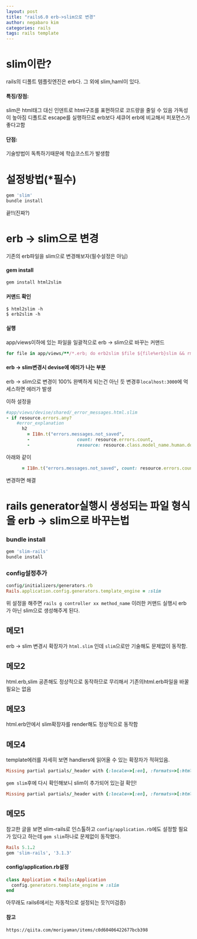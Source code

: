 ```yaml
---
layout: post
title: "rails6.0 erb->slim으로 변경"
author: negabaro kim
categories: rails
tags: rails template
---
```


# slim이란?

rails의 디폴트 템플릿엔진은 erb다. 그 외에 slim,haml이 있다.

#### 특징/장점:

slim은 html태그 대신 인덴트로 html구조를 표현하므로 코드량을 줄일 수 있음
가독성이 높아짐
디폴트로 escape를 실행하므로 erb보다 세큐어
erb에 비교해서 퍼포먼스가 좋다고함

#### 단점: 

기술방법이 독특하기때문에 학습코스트가 발생함


# 설정방법(*필수)

```ruby
gem 'slim'
bundle install
```

끝!!(진짜?)



# erb -> slim으로 변경

기존의 erb파일을 slim으로 변경해보자(필수설정은 아님)

#### gem install

```ruby
gem install html2slim
```

#### 커맨드 확인

```
$ html2slim -h
$ erb2slim -h
```

#### 실행

app/views이하에 있는 파일을 일괄적으로 erb -> slim으로 바꾸는 커맨드

```ruby
for file in app/views/**/*.erb; do erb2slim $file ${file%erb}slim && rm $file; done
```



#### erb -> slim변경시 devise에 에러가 나는 부분 


erb -> slim으로 변경이 100% 완벽하게 되는건 아닌 듯
변경후`localhost:3000`에 억세스하면 에러가 발생

이하 설정을

```ruby
#app/views/devise/shared/_error_messages.html.slim
- if resource.errors.any?
    #error_explanation
      h2
        = I18n.t("errors.messages.not_saved",
        -                  count: resource.errors.count,
        -                  resource: resource.class.model_name.human.downcase)
```

아래와 같이

```ruby
      = I18n.t("errors.messages.not_saved", count: resource.errors.count, resource: resource.class.model_name.human.downcase)
```

변경하면 해결


# rails generator실행시 생성되는 파일 형식을 erb -> slim으로 바꾸는법


### bundle install

```ruby
gem 'slim-rails'
bundle install
```

### config설정추가 

```ruby
config/initializers/generators.rb
Rails.application.config.generators.template_engine = :slim
```

위 설정을 해주면 `rails g controller xx method_name` 이러한 커맨드 실행시
erb가 아닌 slim으로 생성해주게 된다.


## 메모1

erb -> slim 변경시 확장자가 `html.slim` 인데
`slim`으로만 기술해도 문제없이 동작함.


## 메모2

html.erb,slim 공존해도 정상적으로 동작하므로
무리해서 기존의html.erb파일을 바꿀 필요는 없음

## 메모3

html.erb안에서 slim확장자를 render해도 정상적으로 동작함


## 메모4

template에러를 자세히 보면 handlers에 읽어올 수 있는 확장자가 적혀있음.

```ruby
Missing partial partials/_header with {:locale=>[:en], :formats=>[:html], :variants=>[], :handlers=>[:raw, :erb, :html, :builder, :ruby, :jbuilder]}. Searched in:
```

`gem slim`후에 다시 확인해보니 slim이 추가되어 있는걸 확인!


```ruby
Missing partial partials/_header with {:locale=>[:en], :formats=>[:html], :variants=>[], :handlers=>[:raw, :erb, :html, :builder, :ruby, :slim, :jbuilder]}. Searched in:
```

## 메모5

참고한 글을 보면 slim-rails로 인스톨하고 `config/application.rb`에도 설정할 필요가 있다고 하는데
`gem slim`하나로 문제없이 동작했다.

```ruby
Rails 5.1.2
gem 'slim-rails', '3.1.3'
```

#### config/application.rb설정

```ruby
class Application < Rails::Application
  config.generators.template_engine = :slim  
end
```

아무래도 rails6에서는 자동적으로 설정되는 듯?(미검증)

#### 참고

```
https://qiita.com/moriyaman/items/c0d60406422677bcb398
```